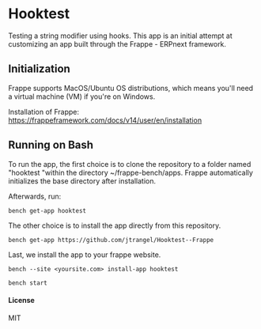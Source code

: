 # Hooktest

Testing a string modifier using hooks. This app is an initial attempt at customizing an app built through the Frappe - ERPnext framework.

## Initialization

Frappe supports MacOS/Ubuntu OS distributions, which means you'll need a virtual machine (VM) if you're on Windows.

Installation of Frappe: https://frappeframework.com/docs/v14/user/en/installation

## Running on Bash

To run the app, the first choice is to clone the repository to a folder named "hooktest "within the directory ~/frappe-bench/apps. Frappe automatically initializes the base directory after installation.


Afterwards, run:

```
bench get-app hooktest
```

The other choice is to install the app directly from this repository.

```
bench get-app https://github.com/jtrangel/Hooktest--Frappe
```

Last, we install the app to your frappe website.

```
bench --site <yoursite.com> install-app hooktest

bench start
```



#### License

MIT
